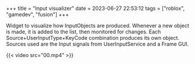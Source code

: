 +++
title = "Input visualizer"
date = 2023-06-27 22:53:12
tags = ["roblox", "gamedev", "fusion"]
+++

Widget to visualize how InputObjects are produced. Whenever a new object is
made, it is added to the list, then monitored for changes. Each
Source+UserInputType+KeyCode combination produces its own object. Sources used
are the Input signals from UserInputService and a Frame GUI.

{{< video src="00.mp4" >}}
